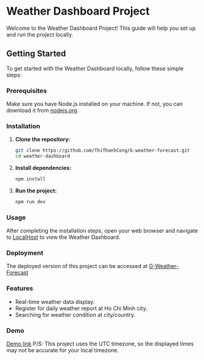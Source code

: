 # Weather Dashboard Project

Welcome to the Weather Dashboard Project! This guide will help you set up and run the project locally.

## Getting Started

To get started with the Weather Dashboard locally, follow these simple steps:

### Prerequisites

Make sure you have Node.js installed on your machine. If not, you can download it from [nodejs.org](https://nodejs.org/).

### Installation

1. **Clone the repository:**

   ```bash
   git clone https://github.com/ThiThanhCong/G-weather-forecast.git
   cd weather-dashboard
   ```
2. **Install dependencies:**

   ```bash
   npm install
   ```
3. **Run the project:**
   ```bash
   npm run dev
   ```
### Usage
After completing the installation steps, open your web browser and navigate to [LocalHost](http://localhost:5173) to view the Weather Dashboard.

### Deployment
The deployed version of this project can be accessed at [G-Weather-Forecast](https://g-weather-forecast-one.vercel.app/)

### Features
- Real-time weather data display.
- Register for daily weather report at Ho Chi Minh city.
- Searching for weather condition at city/country.

### Demo
[Demo link](https://www.youtube.com/watch?v=7DK1Cfo6IxA&t=1s)
P/S: This project uses the UTC timezone, so the displayed times may not be accurate for your local timezone.
